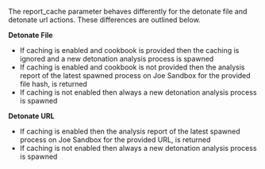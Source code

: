 [comment]: # " File: README.md"
[comment]: # "  Copyright (c) 2019-2023 Splunk Inc."
[comment]: # ""
[comment]: # "Licensed under the Apache License, Version 2.0 (the 'License');"
[comment]: # "you may not use this file except in compliance with the License."
[comment]: # "You may obtain a copy of the License at"
[comment]: # ""
[comment]: # "    http://www.apache.org/licenses/LICENSE-2.0"
[comment]: # ""
[comment]: # "Unless required by applicable law or agreed to in writing, software distributed under"
[comment]: # "the License is distributed on an 'AS IS' BASIS, WITHOUT WARRANTIES OR CONDITIONS OF ANY KIND,"
[comment]: # "either express or implied. See the License for the specific language governing permissions"
[comment]: # "and limitations under the License."
[comment]: # ""
The report_cache parameter behaves differently for the detonate file and detonate url actions. These
differences are outlined below.  
  
**Detonate File**

-   If caching is enabled and cookbook is provided then the caching is ignored and a new detonation
    analysis process is spawned
-   If caching is enabled and cookbook is not provided then the analysis report of the latest
    spawned process on Joe Sandbox for the provided file hash, is returned
-   If caching is not enabled then always a new detonation analysis process is spawned

**Detonate URL**

-   If caching is enabled then the analysis report of the latest spawned process on Joe Sandbox for
    the provided URL, is returned
-   If caching is not enabled then always a new detonation analysis process is spawned
